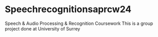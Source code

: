 # Speechrecognitionsaprcw24
Speech &amp; Audio Processing &amp; Recognition Coursework
This is a group project done at University of Surrey
